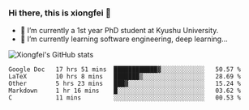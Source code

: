 ### Hi there, this is xiongfei 👋


- 🔭 I’m currently a 1st year PhD student at Kyushu University.
- 🌱 I’m currently learning software engineering, deep learning...

<!--
**Toma62299781/Toma62299781** is a ✨ _special_ ✨ repository because its `README.md` (this file) appears on your GitHub profile.
Here are some ideas to get you started:
-->

![Xiongfei's GitHub stats](https://github-readme-stats.vercel.app/api?username=Toma62299781)

<!--START_SECTION:waka-->
```text
Google Doc   17 hrs 51 mins  ████████████▓░░░░░░░░░░░░   50.57 % 
LaTeX        10 hrs 8 mins   ███████▒░░░░░░░░░░░░░░░░░   28.69 % 
Other        5 hrs 23 mins   ███▓░░░░░░░░░░░░░░░░░░░░░   15.24 % 
Markdown     1 hr 16 mins    █░░░░░░░░░░░░░░░░░░░░░░░░   03.62 % 
C            11 mins         ░░░░░░░░░░░░░░░░░░░░░░░░░   00.53 % 
```
<!--END_SECTION:waka-->

